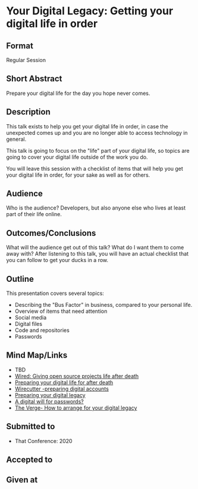 # Your Digital Legacy: Getting your digital life in order

## Format
Regular Session

## Short Abstract
Prepare your digital life for the day you hope never comes.

## Description
This talk exists to help you get your digital life in order, in case the unexpected comes up and you are no longer able to access technology in general.

This talk is going to focus on the "life" part of your digital life, so topics are going to cover your digital life outside of the work you do.

You will leave this session with a checklist of items that will help you get your digital life in order, for your sake as well as for others.

## Audience
Who is the audience?
Developers, but also anyone else who lives at least part of their life online.

## Outcomes/Conclusions
What will the audience get out of this talk? What do I want them to come away with?
After listening to this talk, you will have an actual checklist that you can follow to get your ducks in a row.

## Outline
This presentation covers several topics:

- Describing the "Bus Factor" in business, compared to your personal life.
- Overview of items that need attention
- Social media
- Digital files
- Code and repositories
- Passwords

## Mind Map/Links
- TBD
- [Wired: Giving open source projects life after death](https://www.wired.com/story/giving-open-source-projects-life-after-a-developers-death/)
- [Preparing your digital life for after death](https://www.pcmag.com/how-to/how-to-prepare-your-digital-life-for-your-death)
- [Wirecutter -preparing digital accounts](https://thewirecutter.com/blog/get-your-digital-accounts-ready-in-case-of-death/)
- [Preparing your digital legacy](https://lifehacker.com/you-need-to-deal-with-your-digital-legacy-right-now-1820407514)
- [A digital will for passwords?](https://blog.lastpass.com/2016/04/preparing-a-digital-will-for-your-passwords.html/)
- [The Verge- How to arrange for your digital legacy](https://www.theverge.com/22812264/digital-legacy-death-estate-google-apple-how-to)

## Submitted to
- That Conference: 2020

## Accepted to

## Given at

